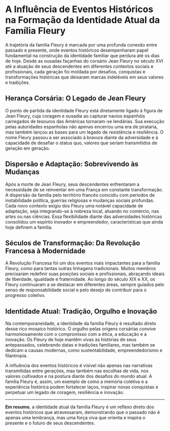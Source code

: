 # A Influência de Eventos Históricos na Formação da Identidade Atual da Família Fleury

A trajetória da família Fleury é marcada por uma profunda conexão entre passado e presente, onde eventos históricos desempenharam papel fundamental na construção da identidade familiar que perdura até os dias de hoje. Desde as ousadas façanhas do corsário Jean Fleury no século XVI até a atuação de seus descendentes em diferentes contextos sociais e profissionais, cada geração foi moldada por desafios, conquistas e transformações históricas que deixaram marcas indeléveis em seus valores e tradições.

## Herança Corsária: O Legado de Jean Fleury

O ponto de partida da identidade Fleury está diretamente ligado à figura de Jean Fleury, cuja coragem e ousadia ao capturar navios espanhóis carregados de tesouros das Américas tornaram-se lendárias. Sua execução pelas autoridades espanholas não apenas encerrou uma era de pirataria, mas também lançou as bases para um legado de resistência e resiliência. O nome Fleury passou a ser associado à bravura diante da adversidade e à capacidade de desafiar o status quo, valores que seriam transmitidos de geração em geração.

## Dispersão e Adaptação: Sobrevivendo às Mudanças

Após a morte de Jean Fleury, seus descendentes enfrentaram a necessidade de se reinventar em uma França em constante transformação. A dispersão da família pelo território francês coincidiu com períodos de instabilidade política, guerras religiosas e mudanças sociais profundas. Cada novo contexto exigiu dos Fleury uma notável capacidade de adaptação, seja integrando-se à nobreza local, atuando no comércio, nas artes ou nas ciências. Essa flexibilidade diante das adversidades históricas consolidou um espírito inovador e empreendedor, características que ainda hoje definem a família.

## Séculos de Transformação: Da Revolução Francesa à Modernidade

A Revolução Francesa foi um dos eventos mais impactantes para a família Fleury, como para tantas outras linhagens tradicionais. Muitos membros precisaram redefinir suas posições sociais e profissionais, abraçando ideais de liberdade, igualdade e fraternidade. Ao longo do século XIX e XX, os Fleury continuaram a se destacar em diferentes áreas, sempre guiados pelo senso de responsabilidade social e pelo desejo de contribuir para o progresso coletivo.

## Identidade Atual: Tradição, Orgulho e Inovação

Na contemporaneidade, a identidade da família Fleury é resultado direto desse rico mosaico histórico. O orgulho pelas origens corsárias convive harmoniosamente com o compromisso com a ética, a educação e a inovação. Os Fleury de hoje mantêm vivas as histórias de seus antepassados, celebrando datas e tradições familiares, mas também se dedicam a causas modernas, como sustentabilidade, empreendedorismo e filantropia.

A influência dos eventos históricos é visível não apenas nas narrativas transmitidas entre gerações, mas também nas escolhas de vida, nos valores cultivados e na postura diante dos desafios do mundo atual. A família Fleury é, assim, um exemplo de como a memória coletiva e a experiência histórica podem fortalecer laços, inspirar novas conquistas e perpetuar um legado de coragem, resiliência e inovação.

---

**Em resumo**, a identidade atual da família Fleury é um reflexo direto dos eventos históricos que atravessaram, demonstrando que o passado não é apenas uma lembrança, mas uma força viva que orienta e inspira o presente e o futuro de seus descendentes.